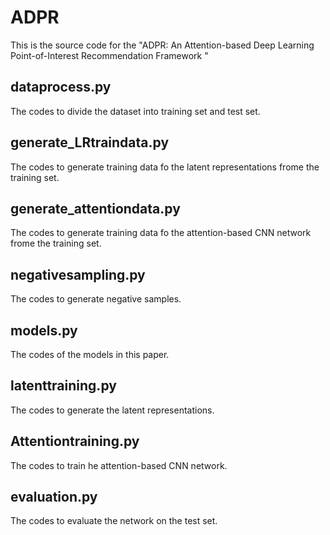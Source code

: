 # ADPR
This is the source code for the "ADPR: An Attention-based Deep Learning Point-of-Interest Recommendation Framework
"
## dataprocess.py
The codes to divide the dataset into training set and test set.

## generate_LRtraindata.py
The codes to generate training data fo the latent representations frome the training set.

## generate_attentiondata.py
The codes to generate training data fo the attention-based CNN network frome the training set.

## negativesampling.py
The codes to generate negative samples.

## models.py
The codes of the models in this paper.

## latenttraining.py
The codes to generate the latent representations.

## Attentiontraining.py
The codes to train he attention-based CNN network.

## evaluation.py
The codes to evaluate the network on the test set.
